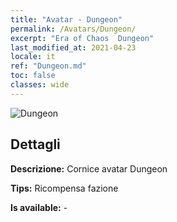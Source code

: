 ```yaml
---
title: "Avatar - Dungeon"
permalink: /Avatars/Dungeon/
excerpt: "Era of Chaos  Dungeon"
last_modified_at: 2021-04-23
locale: it
ref: "Dungeon.md"
toc: false
classes: wide
---
```

 ![Dungeon](/images/a/avatarFrame_45.png)

## Dettagli

 **Descrizione:** Cornice avatar Dungeon 

 **Tips:** Ricompensa fazione 

 **Is available:**  - 

